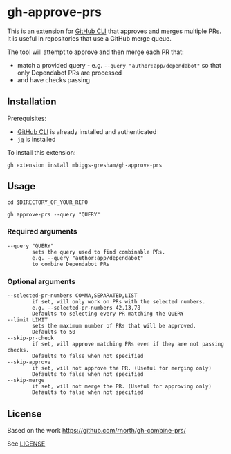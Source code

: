 # gh-approve-prs

This is an extension for [GitHub CLI](https://cli.github.com/) that approves and merges multiple PRs.
It is useful in repositories that use a GitHub merge queue.

The tool will attempt to approve and then merge each PR that:

* match a provided query - e.g. `--query "author:app/dependabot"` so that only Dependabot PRs are processed
* and have checks passing

## Installation

Prerequisites:
* [GitHub CLI](https://cli.github.com/) is already installed and authenticated
* [`jq`](https://stedolan.github.io/jq/) is installed

To install this extension:

```
gh extension install mbiggs-gresham/gh-approve-prs
```

## Usage

```
cd $DIRECTORY_OF_YOUR_REPO

gh approve-prs --query "QUERY"
```

### Required arguments
    --query "QUERY"
            sets the query used to find combinable PRs.
            e.g. --query "author:app/dependabot"
            to combine Dependabot PRs

### Optional arguments
    --selected-pr-numbers COMMA,SEPARATED,LIST
            if set, will only work on PRs with the selected numbers.
            e.g. --selected-pr-numbers 42,13,78
            Defaults to selecting every PR matching the QUERY
    --limit LIMIT
            sets the maximum number of PRs that will be approved.
            Defaults to 50
    --skip-pr-check
            if set, will approve matching PRs even if they are not passing checks.
            Defaults to false when not specified
    --skip-approve
            if set, will not approve the PR. (Useful for merging only)
            Defaults to false when not specified
    --skip-merge
            if set, will not merge the PR. (Useful for approving only)
            Defaults to false when not specified

## License

Based on the work https://github.com/rnorth/gh-combine-prs/

See [LICENSE](./LICENSE)
